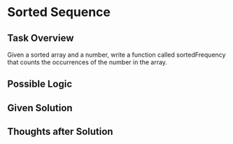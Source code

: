 # Sorted Sequence

## Task Overview
Given a sorted array and a number, write a function called sortedFrequency that counts the occurrences of the number in the array.

## Possible Logic

## Given Solution

## Thoughts after Solution
